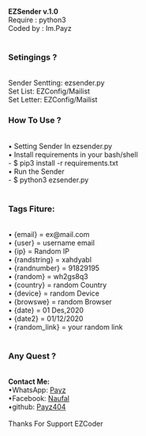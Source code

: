 <b>EZSender v.1.0</b>
<br>
Require : python3
<br>
Coded by : Im.Payz
<br>
<br>
<h3>Setingings ?</h3>
<br>
Sender Sentting: ezsender.py
<br>
Set List: EZConfig/Mailist
<br>
Set Letter: EZConfig/Mailist
<br>
  <h3>How To Use ?</h3>
<br>
• Setting Sender In ezsender.py
<br>
• Install requirements in your bash/shell
<br>
- $ pip3 install -r requirements.txt
<br>
• Run the Sender
<br>
- $ python3 ezsender.py
<br>
<br>  
  <h3>Tags Fiture:</h3>
<br>  
  • {email} = ex@mail.com 
  <br>
  • {user} = username email
  <br>
  • {ip} = Random IP
  <br>
  • {randstring} = xahdyabl
  <br>
  • {randnumber} = 91829195
  <br>
  • {random} = wh2gs8q3
  <br>
  • {country} = random Country
  <br>
  • {device} = random Device
  <br>
  • {browswe} = random Browser
  <br>
  • {date} =  01 Des,2020
  <br>
  • {date2} = 01/12/2020
  <br>
  • {random_link} = your random link
  <br>
  
<br>
<h3>Any Quest ?</h3>
<br>
<b>Contact Me:</b>
<br>
  •WhatsApp: <a href="https://api.whatsapp.com/send?phone=+6282246831089">Payz</a>
  <br>
  •Facebook: <a href="https://facebook.com/naufal.frs.5">Naufal</a>
  <br>
  •github: <a href="https://github.com/payz404">Payz404</a>
<br>
<br>  
Thanks For Support EZCoder


